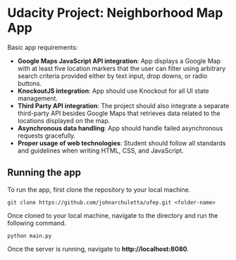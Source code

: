 # Udacity Project: Neighborhood Map App

Basic app requirements:

 - **Google Maps JavaScript API integration**:  App displays a Google Map with at least five location markers that the user can filter using arbitrary search criteria provided either by text input, drop downs, or radio buttons.
 - **KnockoutJS integration**: App should use Knockout for all UI state management.
 - **Third Party API integration**: The project should also integrate a separate third-party API besides Google Maps that retrieves data related to the locations displayed on the map.
 - **Asynchronous data handling**:  App should handle failed asynchronous requests gracefully.
 - **Proper usage of web technologies**: Student should follow all standards and guidelines when writing HTML, CSS, and JavaScript.

## Running the app

To run the app, first clone the repository to your local machine.

`git clone https://github.com/johnarchuletta/ufep.git <folder-name>`

Once cloned to your local machine, navigate to the directory and run the following command.

`python main.py`

Once the server is running, navigate to **http://localhost:8080**.
